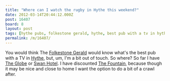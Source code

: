 ```yaml
---
title: "Where can I watch the rugby in Hythe this weekend?"
date: 2012-03-14T20:44:12.000Z
post: 16407
board: 8
layout: post
tags: [hythe pubs, folkestone gerald, hythe, best pub with a tv in hythe]
permalink: /m/16407/
---
```

You would think The <a href="/wiki/folkestone+gerald">Folkestone Gerald</a> would know what's the best pub with a TV in <a href="/wiki/hythe">Hythe</a>, but, um, I'm a bit out of touch. So where? So far I have <a href="http://www.folkestonegerald.com/the-globe/pub-bar-booze-venue-1918/index.html">The Globe</a> or <a href="http://www.folkestonegerald.com/the-swan-hotel/pub-bar-booze-venue-3782/index.htmlThe">Swan Hotel</a>. I have discounted <a href="http://www.folkestonegerald.com/the-fountain/pub-food-real-ale-venue-2032/index.html">The Fountain</a>, because though it may be nice and close to home I want the option to do a bit of a crawl after.
